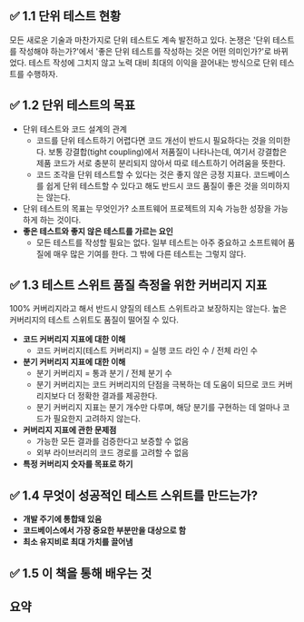## ✅ 1.1 단위 테스트 현황
모든 새로운 기술과 마찬가지로 단위 테스트도 계속 발전하고 있다.
논쟁은 '단위 테스트를 작성해야 하는가?'에서 '좋은 단위 테스트를 작성하는 것은 어떤 의미인가?'로 바뀌었다.
테스트 작성에 그치지 않고 노력 대비 최대의 이익을 끌어내는 방식으로 단위 테스트를 수행하자.
## ✅ 1.2 단위 테스트의 목표
* 단위 테스트와 코드 설계의 관계
  * 코드를 단위 테스트하기 어렵다면 코드 개선이 반드시 필요하다는 것을 의미한다. 보통 강결합(tight coupling)에서 저품질이 나타나는데, 여기서 강결합은 제품 코드가 서로 충분히 분리되지 않아서 따로 테스트하기 어려움을 뜻한다.
  * 코드 조각을 단위 테스트할 수 있다는 것은 좋지 않은 긍정 지표다. 코드베이스를 쉽게 단위 테스트할 수 있다고 해도 반드시 코드 품질이 좋은 것을 의미하지는 않는다.
* 단위 테스트의 목표는 무엇인가? 소프트웨어 프로젝트의 지속 가능한 성장을 가능하게 하는 것이다.
* **좋은 테스트와 좋지 않은 테스트를 가르는 요인**
  * 모든 테스트를 작성할 필요는 없다. 일부 테스트는 아주 중요하고 소프트웨어 품질에 매우 많은 기여를 한다. 그 밖에 다른 테스트는 그렇지 않다.
## ✅ 1.3 테스트 스위트 품질 측정을 위한 커버리지 지표
100% 커버리지라고 해서 반드시 양질의 테스트 스위트라고 보장하지는 않는다. 높은 커버리지의 테스트 스위트도 품질이 떨어질 수 있다.</br>
* **코드 커버리지 지표에 대한 이해**
  * 코드 커버리지(테스트 커버리지) = 실행 코드 라인 수 / 전체 라인 수
* **분기 커버리지 지표에 대한 이해**
  * 분기 커버리지 = 통과 분기 / 전체 분기 수
  * 분기 커버리지는 코드 커버리지의 단점을 극복하는 데 도움이 되므로 코드 커버리지보다 더 정확한 결과를 제공한다.
  * 분기 커버리지 지표는 분기 개수만 다루며, 해당 분기를 구현하는 데 얼마나 코드가 필요한지 고려하지 않는다.
* **커버리지 지표에 관한 문제점**
  * 가능한 모든 결과를 검증한다고 보증할 수 없음
  * 외부 라이브러리의 코드 경로를 고려할 수 없음
* **특정 커버리지 숫자를 목표로 하기**
## ✅ 1.4 무엇이 성공적인 테스트 스위트를 만드는가?
* **개발 주기에 통합돼 있음**
* **코드베이스에서 가장 중요한 부분만을 대상으로 함**
* **최소 유지비로 최대 가치를 끌어냄**
## ✅ 1.5 이 책을 통해 배우는 것
## 요약
